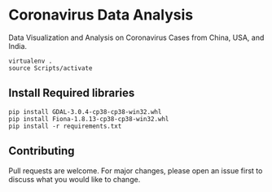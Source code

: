 # Coronavirus Data Analysis
Data Visualization and Analysis on Coronavirus Cases from China, USA, and India.

```
virtualenv .
source Scripts/activate
```
##  Install Required libraries
```
pip install GDAL-3.0.4-cp38-cp38-win32.whl
pip install Fiona-1.8.13-cp38-cp38-win32.whl  
pip install -r requirements.txt
```
## Contributing
Pull requests are welcome. For major changes, please open an issue first to discuss what you would like to change.
